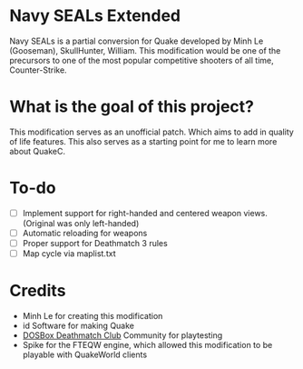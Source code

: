 # Navy SEALs Extended
Navy SEALs is a partial conversion for Quake developed by Minh Le (Gooseman), SkullHunter, William. This modification would be one of the precursors to one of the most popular competitive shooters of all time, Counter-Strike.

# What is the goal of this project?
This modification serves as an unofficial patch. Which aims to add in quality of life features. This also serves as a starting point for me to learn more about QuakeC.

# To-do
- [ ] Implement support for right-handed and centered weapon views. (Original was only left-handed)
- [ ] Automatic reloading for weapons
- [ ] Proper support for Deathmatch 3 rules
- [ ] Map cycle via maplist.txt

# Credits
- Minh Le for creating this modification
- id Software for making Quake
- [DOSBox Deathmatch Club](http://www.dosboxdmclub.com/) Community for playtesting
- Spike for the FTEQW engine, which allowed this modification to be playable with QuakeWorld clients
